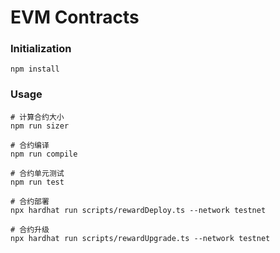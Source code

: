 # EVM Contracts

### Initialization
```shell
npm install
```

### Usage

```shell
# 计算合约大小
npm run sizer

# 合约编译
npm run compile

# 合约单元测试
npm run test 

# 合约部署
npx hardhat run scripts/rewardDeploy.ts --network testnet 

# 合约升级
npx hardhat run scripts/rewardUpgrade.ts --network testnet 
```
